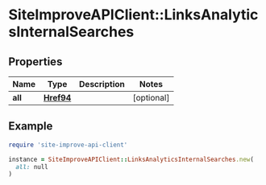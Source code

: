 # SiteImproveAPIClient::LinksAnalyticsInternalSearches

## Properties

| Name | Type | Description | Notes |
| ---- | ---- | ----------- | ----- |
| **all** | [**Href94**](Href94.md) |  | [optional] |

## Example

```ruby
require 'site-improve-api-client'

instance = SiteImproveAPIClient::LinksAnalyticsInternalSearches.new(
  all: null
)
```

